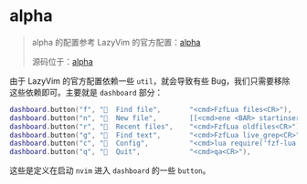 # alpha

> alpha 的配置参考 LazyVim 的官方配置：[alpha](https://www.lazyvim.org/extras/ui/alpha#alpha-nvim)
>
> 源码位于：[alpha](../../lua/plugins/alpha.lua)

由于 LazyVim 的官方配置依赖一些 `util`，就会导致有些 Bug，我们只需要移除这些依赖即可。主要就是 `dashboard` 部分：

```lua
dashboard.button("f", "  Find file",       "<cmd>FzfLua files<CR>"),
dashboard.button("n", "  New file",        [[<cmd>ene <BAR> startinsert<CR>]]),
dashboard.button("r", "  Recent files",    "<cmd>FzfLua oldfiles<CR>"),
dashboard.button("g", "  Find text",       "<cmd>FzfLua live_grep<CR>"),
dashboard.button("c", "  Config",          "<cmd>lua require('fzf-lua').files({ cwd = vim.fn.stdpath('config') })<CR>"),
dashboard.button("q", "  Quit",            "<cmd>qa<CR>"),
```

这些是定义在启动 `nvim` 进入 `dashboard` 的一些 `button`。
